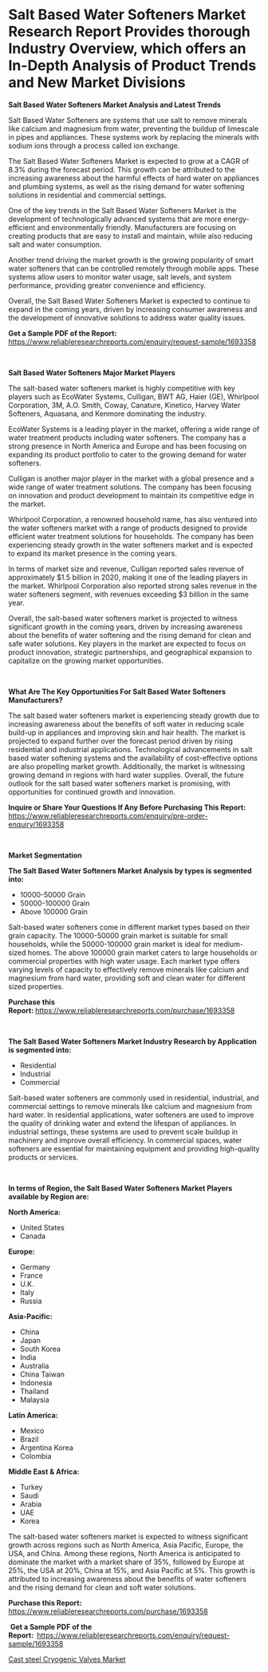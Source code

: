 <p><h1>Salt Based Water Softeners Market Research Report Provides thorough Industry Overview, which offers an In-Depth Analysis of Product Trends and New Market Divisions</h1></p><p><strong>Salt Based Water Softeners Market Analysis and Latest Trends</strong></p>
<p><p>Salt Based Water Softeners are systems that use salt to remove minerals like calcium and magnesium from water, preventing the buildup of limescale in pipes and appliances. These systems work by replacing the minerals with sodium ions through a process called ion exchange.</p><p>The Salt Based Water Softeners Market is expected to grow at a CAGR of 8.3% during the forecast period. This growth can be attributed to the increasing awareness about the harmful effects of hard water on appliances and plumbing systems, as well as the rising demand for water softening solutions in residential and commercial settings.</p><p>One of the key trends in the Salt Based Water Softeners Market is the development of technologically advanced systems that are more energy-efficient and environmentally friendly. Manufacturers are focusing on creating products that are easy to install and maintain, while also reducing salt and water consumption.</p><p>Another trend driving the market growth is the growing popularity of smart water softeners that can be controlled remotely through mobile apps. These systems allow users to monitor water usage, salt levels, and system performance, providing greater convenience and efficiency.</p><p>Overall, the Salt Based Water Softeners Market is expected to continue to expand in the coming years, driven by increasing consumer awareness and the development of innovative solutions to address water quality issues.</p></p>
<p><strong>Get a Sample PDF of the Report:&nbsp;</strong> <a href="https://www.reliableresearchreports.com/enquiry/request-sample/1693358">https://www.reliableresearchreports.com/enquiry/request-sample/1693358</a></p>
<p>&nbsp;</p>
<p><strong>Salt Based Water Softeners Major Market Players</strong></p>
<p><p>The salt-based water softeners market is highly competitive with key players such as EcoWater Systems, Culligan, BWT AG, Haier (GE), Whirlpool Corporation, 3M, A.O. Smith, Coway, Canature, Kinetico, Harvey Water Softeners, Aquasana, and Kenmore dominating the industry. </p><p>EcoWater Systems is a leading player in the market, offering a wide range of water treatment products including water softeners. The company has a strong presence in North America and Europe and has been focusing on expanding its product portfolio to cater to the growing demand for water softeners.</p><p>Culligan is another major player in the market with a global presence and a wide range of water treatment solutions. The company has been focusing on innovation and product development to maintain its competitive edge in the market.</p><p>Whirlpool Corporation, a renowned household name, has also ventured into the water softeners market with a range of products designed to provide efficient water treatment solutions for households. The company has been experiencing steady growth in the water softeners market and is expected to expand its market presence in the coming years.</p><p>In terms of market size and revenue, Culligan reported sales revenue of approximately $1.5 billion in 2020, making it one of the leading players in the market. Whirlpool Corporation also reported strong sales revenue in the water softeners segment, with revenues exceeding $3 billion in the same year.</p><p>Overall, the salt-based water softeners market is projected to witness significant growth in the coming years, driven by increasing awareness about the benefits of water softening and the rising demand for clean and safe water solutions. Key players in the market are expected to focus on product innovation, strategic partnerships, and geographical expansion to capitalize on the growing market opportunities.</p></p>
<p>&nbsp;</p>
<p><strong>What Are The Key Opportunities For Salt Based Water Softeners Manufacturers?</strong></p>
<p><p>The salt based water softeners market is experiencing steady growth due to increasing awareness about the benefits of soft water in reducing scale build-up in appliances and improving skin and hair health. The market is projected to expand further over the forecast period driven by rising residential and industrial applications. Technological advancements in salt based water softening systems and the availability of cost-effective options are also propelling market growth. Additionally, the market is witnessing growing demand in regions with hard water supplies. Overall, the future outlook for the salt based water softeners market is promising, with opportunities for continued growth and innovation.</p></p>
<p><strong>Inquire or Share Your Questions If Any Before Purchasing This Report:</strong> <a href="https://www.reliableresearchreports.com/enquiry/pre-order-enquiry/1693358">https://www.reliableresearchreports.com/enquiry/pre-order-enquiry/1693358</a></p>
<p>&nbsp;</p>
<p><strong>Market Segmentation</strong></p>
<p><strong>The Salt Based Water Softeners Market Analysis by types is segmented into:</strong></p>
<p><ul><li>10000-50000 Grain</li><li>50000-100000 Grain</li><li>Above 100000 Grain</li></ul></p>
<p><p>Salt-based water softeners come in different market types based on their grain capacity. The 10000-50000 grain market is suitable for small households, while the 50000-100000 grain market is ideal for medium-sized homes. The above 100000 grain market caters to large households or commercial properties with high water usage. Each market type offers varying levels of capacity to effectively remove minerals like calcium and magnesium from hard water, providing soft and clean water for different sized properties.</p></p>
<p><strong>Purchase this Report:&nbsp;</strong><a href="https://www.reliableresearchreports.com/purchase/1693358">https://www.reliableresearchreports.com/purchase/1693358</a></p>
<p>&nbsp;</p>
<p><strong>The Salt Based Water Softeners Market Industry Research by Application is segmented into:</strong></p>
<p><ul><li>Residential</li><li>Industrial</li><li>Commercial</li></ul></p>
<p><p>Salt-based water softeners are commonly used in residential, industrial, and commercial settings to remove minerals like calcium and magnesium from hard water. In residential applications, water softeners are used to improve the quality of drinking water and extend the lifespan of appliances. In industrial settings, these systems are used to prevent scale buildup in machinery and improve overall efficiency. In commercial spaces, water softeners are essential for maintaining equipment and providing high-quality products or services.</p></p>
<p>&nbsp;</p>
<p><strong>In terms of Region, the Salt Based Water Softeners Market Players available by Region are:</strong></p>
<p>
    <p> <strong> North America: </strong>
        <ul>
            <li>United States</li>
            <li>Canada</li>
        </ul>
        </p> 
    <p> <strong> Europe: </strong>
        <ul>
            <li>Germany</li>
            <li>France</li>
            <li>U.K.</li>
            <li>Italy</li>
            <li>Russia</li>
        </ul>
        </p> 
    <p> <strong> Asia-Pacific: </strong>
        <ul>
            <li>China</li>
            <li>Japan</li>
            <li>South Korea</li>
            <li>India</li>
            <li>Australia</li>
            <li>China Taiwan</li>
            <li>Indonesia</li>
            <li>Thailand</li>
            <li>Malaysia</li>
        </ul>
        </p> 
    <p> <strong> Latin America: </strong>
        <ul>
            <li>Mexico</li>
            <li>Brazil</li>
            <li>Argentina Korea</li>
            <li>Colombia</li>
        </ul>
        </p> 
    <p> <strong> Middle East & Africa: </strong>
        <ul>
            <li>Turkey</li>
            <li>Saudi</li>
            <li>Arabia</li>
            <li>UAE</li>
            <li>Korea</li>
        </ul>
    </p>
    </p>
<p><p>The salt-based water softeners market is expected to witness significant growth across regions such as North America, Asia Pacific, Europe, the USA, and China. Among these regions, North America is anticipated to dominate the market with a market share of 35%, followed by Europe at 25%, the USA at 20%, China at 15%, and Asia Pacific at 5%. This growth is attributed to increasing awareness about the benefits of water softeners and the rising demand for clean and soft water solutions.</p></p>
<p><strong>Purchase this Report: </strong><a href="https://www.reliableresearchreports.com/purchase/1693358">https://www.reliableresearchreports.com/purchase/1693358</a></p>
<p>&nbsp;<strong>Get a Sample PDF of the Report:&nbsp;&nbsp;</strong><a href="https://www.reliableresearchreports.com/enquiry/request-sample/1693358">https://www.reliableresearchreports.com/enquiry/request-sample/1693358</a></p>
<p><strong></strong></p>
<p><p><a href="https://changeable-paste-463.notion.site/Cast-steel-Cryogenic-Valves-Market-Analysis-and-Market-Size-Global-Industry-Overview-Market-Segmen-946446b6df7d487aa18ffb6ea7353c27">Cast steel Cryogenic Valves Market</a></p></p>